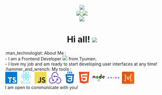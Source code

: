 <div align='center'>
  <img src='https://media.giphy.com/media/v1.Y2lkPTc5MGI3NjExamN0N2FreTA5OHYxejVxenJ5OTdmMTVqY2xqemE5bWlkbnYwc2dldCZlcD12MV9pbnRlcm5hbF9naWZfYnlfaWQmY3Q9Zw/p6H54J5tdyojC/giphy.gif' />
</div>
<div align='center'>
  <a href='https://vk.com/tragedyfiftyone'>
    <img src='https://img.shields.io/badge/MyVK-blue?logo=VK&logoColor=white&style=for-the-badge' />
  </a>
  <a href='https://t.me/tragedyfiftyone'>
    <img src='https://img.shields.io/badge/MyTG-blue?logo=Telegram&logoColor=white&style=for-the-badge%27' />
  </a>
</div>
<div align='center'>
  <img src='https://komarev.com/ghpvc/?username=Tragedy-web&style=flat-square&color=gray' />
</div>
<h1 align='center'>
  Hi all!
  <img src="https://media.giphy.com/media/hvRJCLFzcasrR4ia7z/giphy.gif" width="30px"/>
</h1>
:man_technologist: About Me :
   <div> - I am a Frontend Developer <img src="https://media.giphy.com/media/WUlplcMpOCEmTGBtBW/giphy.gif" width="30" style={{display: 'inline'}}> from Tyumen.</div>
   <div> - I love my job and am ready to start developing user interfaces at any time!</div>
  :hammer_and_wrench: My tools :
  <div>
      <img src="https://raw.githubusercontent.com/devicons/devicon/6910f0503efdd315c8f9b858234310c06e04d9c0/icons/typescript/typescript-original.svg" width="40" height="40" />&nbsp;
      <img src="https://github.com/devicons/devicon/blob/master/icons/react/react-original-wordmark.svg" title="React" alt="React" width="40" height="40"/>&nbsp;
      <img src="https://raw.githubusercontent.com/devicons/devicon/6910f0503efdd315c8f9b858234310c06e04d9c0/icons/javascript/javascript-original.svg" width="40" height="40" />&nbsp;
      <img src="https://github.com/devicons/devicon/blob/master/icons/redux/redux-original.svg" title="Redux" alt="Redux " width="40" height="40"/>&nbsp;
      <img src="https://github.com/devicons/devicon/blob/master/icons/css3/css3-plain-wordmark.svg"  title="CSS3" alt="CSS" width="40" height="40"/>&nbsp;
      <img src="https://github.com/devicons/devicon/blob/master/icons/html5/html5-original.svg" title="HTML5" alt="HTML" width="40" height="40"/>&nbsp;
      <img src="https://github.com/devicons/devicon/blob/master/icons/nodejs/nodejs-original-wordmark.svg" title="NodeJS" alt="NodeJS" width="40" height="40"/>&nbsp;
      <img src="https://raw.githubusercontent.com/devicons/devicon/6910f0503efdd315c8f9b858234310c06e04d9c0/icons/axios/axios-plain-wordmark.svg" width="40" height="40" />&nbsp;
      <img src="https://raw.githubusercontent.com/devicons/devicon/6910f0503efdd315c8f9b858234310c06e04d9c0/icons/mobx/mobx-original.svg" width="40" height="40" />&nbsp;
  </div>
  <div>
    I am open to communicate with you!
  </div>
